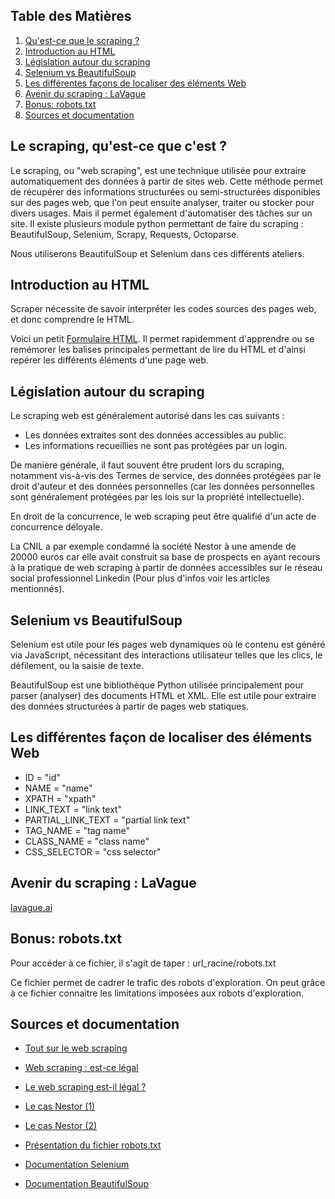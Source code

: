 ## Table des Matières

1. [Qu'est-ce que le scraping ?](#qu-est-ce-que-le-scraping)
2. [Introduction au HTML](#introduction-au-html)
3. [Législation autour du scraping](#législation-autour-du-scraping)
4. [Selenium vs BeautifulSoup](#selenium-vs-beautifulsoup)
5. [Les différentes façons de localiser des éléments Web](#les-différentes-façons-de-localiser-des-éléments-web)
6. [Avenir du scraping : LaVague](#avenir-du-scraping-lavague)
7. [Bonus: robots.txt](#bonus-robots-txt)
8. [Sources et documentation](#sources-et-documentation)


## Le scraping, qu'est-ce que c'est ?

Le scraping, ou "web scraping", est une technique utilisée pour extraire automatiquement des données à partir de sites web. Cette méthode permet de récupérer des informations structurées ou semi-structurées disponibles sur des pages web, que l'on peut ensuite analyser, traiter ou stocker pour divers usages. Mais il permet également d'automatiser des tâches sur un site. Il existe plusieurs module python permettant de faire du scraping : BeautifulSoup, Selenium, Scrapy, Requests, Octoparse.

Nous utiliserons BeautifulSoup et Selenium dans ces différents ateliers.

## Introduction au HTML
Scraper nécessite de savoir interpréter les codes sources des pages web, et donc comprendre le HTML.

Voici un petit [Formulaire HTML](formulaire_html.md). Il permet rapidemment d'apprendre ou se remémorer les balises principales permettant de lire du HTML et d'ainsi repérer les différents éléments d'une page web.

## Législation autour du scraping

Le scraping web est généralement autorisé dans les cas suivants :</p>
- Les données extraites sont des données accessibles au public.</li>
- Les informations recueillies ne sont pas protégées par un login.</li>

De manière générale, il faut souvent être prudent lors du scraping, notamment vis-à-vis des Termes de service, des données protégées par le droit d'auteur et des données personnelles (car les données personnelles sont généralement protégées par les lois sur la propriété intellectuelle).

En droit de la concurrence, le web scraping peut être qualifié d'un acte de concurrence déloyale. 

La CNIL a par exemple condamné la société Nestor à une amende de 20000 euros car elle avait construit sa base de prospects en ayant recours à la pratique de web scraping à partir de données accessibles sur le réseau social professionnel Linkedin (Pour plus d'infos voir les articles mentionnés).

## Selenium vs BeautifulSoup

Selenium est utile pour les pages web dynamiques où le contenu est généré via JavaScript, nécessitant des interactions utilisateur telles que les clics, le défilement, ou la saisie de texte.

BeautifulSoup est une bibliothèque Python utilisée principalement pour parser (analyser) des documents HTML et XML. Elle est utile pour extraire des données structurées à partir de pages web statiques.

## Les différentes façon de localiser des éléments Web 

- ID = "id"
- NAME = "name"
- XPATH = "xpath"
- LINK_TEXT = "link text"
- PARTIAL_LINK_TEXT = "partial link text"
- TAG_NAME = "tag name"
- CLASS_NAME = "class name"
- CSS_SELECTOR = "css selector"


## Avenir du scraping : LaVague

[lavague.ai](https://github.com/lavague-ai)


## Bonus: robots.txt

Pour accéder à ce fichier, il s'agit de taper : url_racine/robots.txt

Ce fichier permet de cadrer le trafic des robots d'exploration. On peut grâce à ce fichier connaitre les limitations imposées aux robots d'exploration.


## Sources et documentation

- [Tout sur le web scraping](https://kinsta.com/fr/base-de-connaissances/web-scraping/)

- [Web scraping : est-ce légal](https://www.captaincontrat.com/protection-des-creations/cgv-cgu-cga/web-scraping-est-ce-legal-me-marcotte)

- [Le web scraping est-il légal ?](https://www.iubenda.com/fr/help/111962-le-web-scraping-est-il-legal-ce-que-vous-devez-savoir#:~:text=La%20l%C3%A9galit%C3%A9%20du%20web%20scraping&text=Ne%20soyez%20pas%20trop%20enthousiaste,pas%20prot%C3%A9g%C3%A9es%20par%20un%20login)


- [Le cas Nestor (1)](https://www.alerionavocats.com/condamnation-societe-nestor-prospection-commerciale-fondee-interet-legitime-responsable-traitement-enseignements-tirer/)

- [Le cas Nestor (2)](https://www.plravocats.fr/blog/data-protection-rgpd/la-societe-nestor-sanctionee-par-la-cnil)

- [Présentation du fichier robots.txt](https://developers.google.com/search/docs/crawling-indexing/robots/intro?hl=fr)

- [Documentation Selenium](https://selenium-python.readthedocs.io/)

- [Documentation BeautifulSoup](https://beautiful-soup-4.readthedocs.io/en/latest/)
